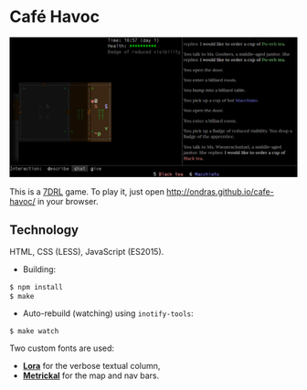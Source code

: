 # Café Havoc

![Screenshot](cafe-havoc.png)

This is a [7DRL](http://7drl.org/) game. To play it, just open http://ondras.github.io/cafe-havoc/ in your browser.

## Technology

HTML, CSS (LESS), JavaScript (ES2015). 

  - Building:
```
$ npm install
$ make
```

  - Auto-rebuild (watching) using `inotify-tools`:
```
$ make watch
```

Two custom fonts are used:

  - **[Lora](http://www.cyreal.org/2012/07/lora/)** for the verbose textual column,
  - **[Metrickal](https://github.com/robey/metrickal-typeface)** for the map and nav bars.
